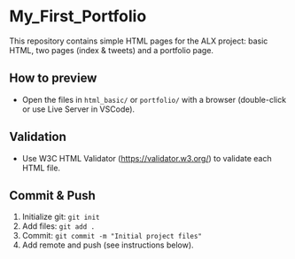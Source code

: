 # My_First_Portfolio

This repository contains simple HTML pages for the ALX project: basic HTML, two pages (index & tweets) and a portfolio page.

## How to preview

- Open the files in `html_basic/` or `portfolio/` with a browser (double-click or use Live Server in VSCode).

## Validation

- Use W3C HTML Validator (<https://validator.w3.org/>) to validate each HTML file.

## Commit & Push

1. Initialize git: `git init`
2. Add files: `git add .`
3. Commit: `git commit -m "Initial project files"`
4. Add remote and push (see instructions below).

